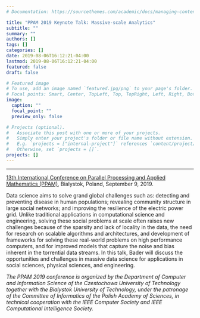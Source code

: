 ```yaml
---
# Documentation: https://sourcethemes.com/academic/docs/managing-content/

title: "PPAM 2019 Keynote Talk: Massive-scale Analytics"
subtitle: ""
summary: ""
authors: []
tags: []
categories: []
date: 2019-08-06T16:12:21-04:00
lastmod: 2019-08-06T16:12:21-04:00
featured: false
draft: false

# Featured image
# To use, add an image named `featured.jpg/png` to your page's folder.
# Focal points: Smart, Center, TopLeft, Top, TopRight, Left, Right, BottomLeft, Bottom, BottomRight.
image:
  caption: ""
  focal_point: ""
  preview_only: false

# Projects (optional).
#   Associate this post with one or more of your projects.
#   Simply enter your project's folder or file name without extension.
#   E.g. `projects = ["internal-project"]` references `content/project/deep-learning/index.md`.
#   Otherwise, set `projects = []`.
projects: []
---
```


---


[13th International Conference on Parallel Processing and Applied Mathematics (PPAM)](https://ppam.pl/),
Bialystok, Poland,
September 9, 2019.



Data science aims to solve grand global challenges such as: detecting and preventing disease in human populations; revealing community structure in large social networks; and improving the resilience of the electric power grid. Unlike traditional applications in computational science and engineering, solving these social problems at scale often raises new challenges because of the sparsity and lack of locality in the data, the need for research on scalable algorithms and architectures, and development of frameworks for solving these real-world problems on high performance computers, and for improved models that capture the noise and bias inherent in the torrential data streams. In this talk, Bader will discuss the opportunities and challenges in massive data science for applications in social sciences, physical sciences, and engineering.

*The PPAM 2019 conference is organized by the Department of Computer and Information Science of the Czestochowa University of Technology together with the Bialystok University of Technology, under the patronage of the Committee of Informatics of the Polish Academy of Sciences, in technical cooperation with the IEEE Computer Society and IEEE Computational Intelligence Society.*